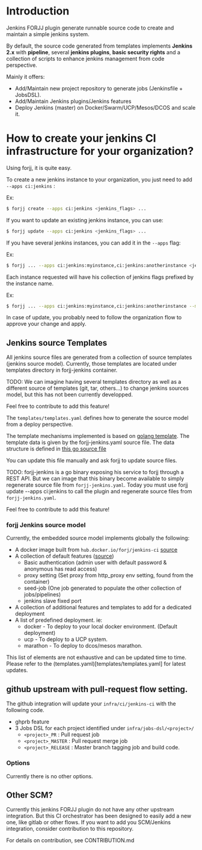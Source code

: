 # Introduction

Jenkins FORJJ plugin generate runnable source code to create and maintain a simple jenkins system.

By default, the source code generated from templates implements **Jenkins 2.x** with **pipeline**, several **jenkins plugins**, **basic security rights** and a collection of scripts to enhance jenkins management from code perspective.

Mainly it offers:

- Add/Maintain new project repository to generate jobs
  (Jenkinsfile + JobsDSL).
- Add/Maintain Jenkins plugins/Jenkins features
- Deploy Jenkins (master) on Docker/Swarm/UCP/Mesos/DCOS and scale it.

# How to create your jenkins CI infrastructure for your organization?

Using forjj, it is quite easy.

To create a new jenkins instance to your organization, you just need to add `--apps ci:jenkins` :

Ex:
```bash
$ forjj create --apps ci:jenkins <jenkins_flags> ...
```

If you want to update an existing jenkins instance, you can use:

```bash
$ forjj update --apps ci:jenkins <jenkins_flags> ...
```

If you have several jenkins instances, you can add it in the `--apps` flag:

Ex:
```bash
$ forjj ... --apps ci:jenkins:myinstance,ci:jenkins:anotherinstance <jenkins_flags> ...
```

Each instance requested will have his collection of jenkins flags prefixed by the instance name.

Ex:
```bash
$ forjj ... --apps ci:jenkins:myinstance,ci:jenkins:anotherinstance --myinstance-service-addr myinstance.com --anotherinstance-service-addr ...
```

In case of update, you probably need to follow the organization flow to approve your change and apply.

## Jenkins source Templates

All jenkins source files are generated from a collection of source templates (jenkins source model).
Currently, those templates are located under templates directory in forjj-jenkins container.

TODO: We can imagine having several templates directory as well as a different source of templates (git, tar, others...) to change jenkins sources model, but this has not been currently developped.

Feel free to contribute to add this feature!

The `templates/templates.yaml` defines how to generate the source model from a deploy perspective.

The template mechanisms implemented is based on [golang template](https://golang.org/pkg/text/template/).
The template data is given by the forjj-jenkins.yaml source file. The data structure is defined in [this go source file](jenkins_plugin.go#34)

You can update this file manually and ask forjj to update source files.

TODO: forjj-jenkins is a go binary exposing his service to forjj through a REST API. But we can image that this binary become available to simply regenerate source file from `forjj-jenkins.yaml`.
Today you must use forjj update --apps ci:jenkins to call the plugin and regenerate source files from `forjj-jenkins.yaml`.

Feel free to contribute to add this feature!

### forjj Jenkins source model

Currently, the embedded source model implements globally the following:

- A docker image built from `hub.docker.io/forj/jenkins-ci` [source](https://github.com/forj-oss/jenkins-ci)
- A collection of default features ([source](https://github.com/forj-oss/jenkins-install-inits))
  - Basic authentication (admin user with default password & anonymous has read access)
  - proxy setting (Set proxy from http_proxy env setting, found from the container)
  - seed-job (One job generated to populate the other collection of jobs/pipelines)
  - jenkins slave fixed port
- A collection of additional features and templates to add for a dedicated deployment
- A list of predefined deployment. ie:
  - docker - To deploy to your local docker environment. (Default deployment)
  - ucp - To deploy to a UCP system.
  - marathon - To deploy to dcos/mesos marathon.

This list of elements are not exhaustive and can be updated time to time. Please refer to the (templates.yaml)[templates/templates.yaml] for latest updates.

## github upstream with pull-request flow setting.
The github integration will update your `infra/ci/jenkins-ci` with the following code.

- ghprb feature
- 3 Jobs DSL for each project identified under `infra/jobs-dsl/<project>/`
  - `<project>_PR` : Pull request job
  - `<project>_MASTER` : Pull request merge job
  - `<project>_RELEASE` : Master branch tagging job and build code.

### Options

Currently there is no other options.

## Other SCM?

Currently this jenkins FORJJ plugin do not have any other upstream integration.
But this CI orchestrator has been designed to easily add a new one, like gitlab or other flows.
If you want to add you SCM/Jenkins integration, consider contribution to this repository.

For details on contribution, see CONTRIBUTION.md


